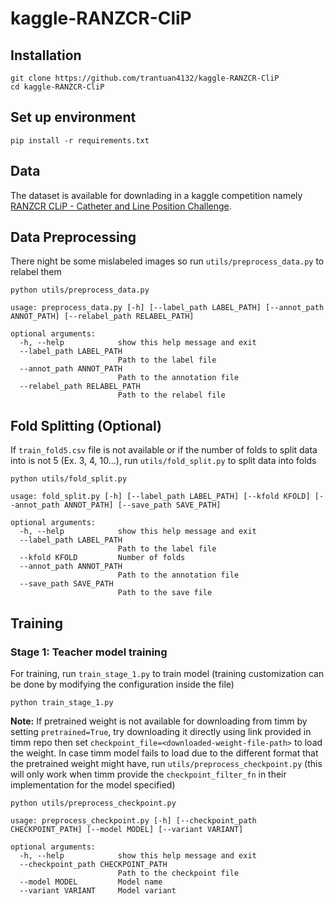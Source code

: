 # kaggle-RANZCR-CliP

## Installation

```
git clone https://github.com/trantuan4132/kaggle-RANZCR-CliP
cd kaggle-RANZCR-CliP
```

## Set up environment

```
pip install -r requirements.txt
```

## Data
The dataset is available for downlading in a kaggle competition namely [RANZCR CLiP - Catheter and Line Position Challenge](https://www.kaggle.com/competitions/ranzcr-clip-catheter-line-classification).

## Data Preprocessing
There night be some mislabeled images so run `utils/preprocess_data.py` to relabel them
```
python utils/preprocess_data.py

usage: preprocess_data.py [-h] [--label_path LABEL_PATH] [--annot_path ANNOT_PATH] [--relabel_path RELABEL_PATH]

optional arguments:
  -h, --help            show this help message and exit
  --label_path LABEL_PATH
                        Path to the label file
  --annot_path ANNOT_PATH
                        Path to the annotation file
  --relabel_path RELABEL_PATH
                        Path to the relabel file
```


## Fold Splitting (Optional)

If `train_fold5.csv` file is not available or if the number of folds to split data into is not 5 (Ex. 3, 4, 10...), run `utils/fold_split.py` to split data into folds

```
python utils/fold_split.py

usage: fold_split.py [-h] [--label_path LABEL_PATH] [--kfold KFOLD] [--annot_path ANNOT_PATH] [--save_path SAVE_PATH]

optional arguments:
  -h, --help            show this help message and exit
  --label_path LABEL_PATH
                        Path to the label file
  --kfold KFOLD         Number of folds
  --annot_path ANNOT_PATH
                        Path to the annotation file
  --save_path SAVE_PATH
                        Path to the save file
```

## Training

### Stage 1: Teacher model training

For training, run `train_stage_1.py` to train model (training customization can be done by modifying the configuration inside the file)

```
python train_stage_1.py
```

**Note:** If pretrained weight is not available for downloading from timm by setting `pretrained=True`, try downloading it directly using link provided in timm repo then set `checkpoint_file=<downloaded-weight-file-path>` to load the weight. In case timm model fails to load due to the different format that the pretrained weight might have, run `utils/preprocess_checkpoint.py` (this will only work when timm provide the `checkpoint_filter_fn` in their implementation for the model specified)

```
python utils/preprocess_checkpoint.py

usage: preprocess_checkpoint.py [-h] [--checkpoint_path CHECKPOINT_PATH] [--model MODEL] [--variant VARIANT]

optional arguments:
  -h, --help            show this help message and exit
  --checkpoint_path CHECKPOINT_PATH
                        Path to the checkpoint file
  --model MODEL         Model name
  --variant VARIANT     Model variant
```

<!-- ## Inference
For inferencing, run `inference.py` to generate predictions on the test set and the output file will be `submission.csv`

```
python inference.py
``` -->
